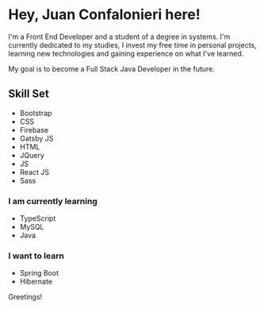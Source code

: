 # Hey, Juan Confalonieri here!

<p>I'm a Front End Developer and a student of a degree in systems.
I'm currently dedicated to my studies, I invest my free time in personal projects, learning new technologies and gaining experience on what I've learned.</p>
<p>My goal is to become a Full Stack Java Developer in the future.</p>

## Skill Set

<ul>
<li>Bootstrap</li>
<li>CSS</li>
<li>Firebase</li>
<li>Gatsby JS</li>
<li>HTML</li>
<li>JQuery</li>
<li>JS</li>
<li>React JS</li>
<li>Sass</li>

</ul>

### I am currently learning

<ul>
<li>TypeScript</li>
<li>MySQL</li>
<li>Java</li>
</ul>

### I want to learn

<ul>
<li>Spring Boot</li>
<li>Hibernate</li>
</ul>

<p>Greetings!</p>